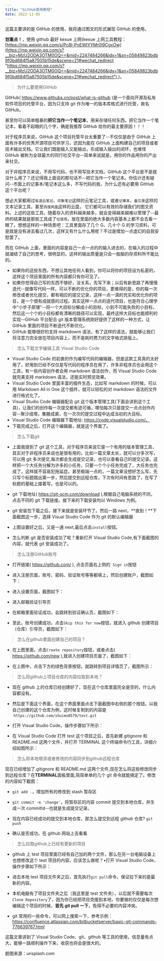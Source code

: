 ```yaml
---
title: "GitHub使用教程"
date: 2022-11-05
---
```


这篇主要讲的是 GitHub 的使用，我将通过图文的形式展现 GitHub 的使用。

**划重点！**，使用 github 最好 kexue 上网(kexue 上网工具教程：[https://mp.weixin.qq.com/s/Pc8l-PnEWIYYMr0l9CgxOw](https://mp.weixin.qq.com/s?__biz=MzU2ODA3OTM0OQ==&mid=2247484266&idx=1&sn=05849823bdb9f0bd684f5a87505b15de&scene=21#wechat_redirect "https://mp.weixin.qq.com/s?__biz=MzU2ODA3OTM0OQ==&mid=2247484266&idx=1&sn=05849823bdb9f0bd684f5a87505b15de&scene=21#wechat_redirect") )。

<blockquote class="blockquote">为什么要使用GitHub</blockquote>

GitHub( https://www.githubs.cn/post/what-is-github )是一个面向开源及私有软件项目的托管平台，因为只支持 git 作为唯一的版本库格式进行托管，故名 GitHub。

甚至你可以简单粗暴的**把它当作一个笔记本**，用来存储任何东西。把它当作一个笔记本，看着不起眼的几个字，确是我推荐 GitHub 给你的最主要原因！！！

对于程序员来说，GitHub 这个项目托管平台太重要了--不仅仅是由于 GitHub 上面有许多的优秀开源项目可供学习，还因为能在 GitHub 上面构建自己的项目或者技术输出文档。它让我们既能输入又能输出，形成输入输出的闭环，也难怪 GitHub 被称为全球最大的同行社交平台--简单来说就是，用你的作品用你的产出来社交。

对于非程序员来说，不用写代码，也不用写技术文档，GitHub 这个平台是不是就没什么用了？还记得我上面说的那句话不--把它当作一个笔记本。你估计还有疑问--市面上的记事本/笔记本这么多，不写代码的我，为什么还有必要用 GitHub 这个平台呢？

想必大家都用过`有道云笔记`、`印象笔记`这样的云笔记工具，或者`记事本`、`备忘录`这样的文本记录工具，甚至`百度网盘`这样的云盘， 它们都可以有效的存储我们的图文资料。上述的这些工具，随着存入的资料越来越多，就会变得越来越难以管理了--最终的结果就是那些工具成了`垃圾场`，放在里面的绝大多数内容基本上都不会去看一眼了。想想这样的一种场景吧：工具里面存了几个 G、几十个 G 的学习资料，可是就是没有进去看过几次，这样又有什么什么用呢？不过是增加一点虚幻的自我安慰罢了。

而在 GitHub 上面，里面的内容是自己一点一点的的输入进去的，在输入的过程中就凝结了自己的思考，很明显的，这样的输出质量是只会一股脑的存资料所不能比的。

- 如果你的这些东西，不想让其他任何人看到，你可以将你的项目设为私密的，这样这个项目里面的所有内容都只有你可见了。
- 如果你觉得自己写的东西不够好，没关系，先写下来；以后有新思路了再慢慢迭代--就像写代码一样，可以不断的优化你的项目，更难得的是，你的每一次修改或者优化提交，都有相应的提交记录，这样一点一滴的充实和优化你的项目，是一个很有成就感的过程。其实这样一点点的迭代项目，也是符合心理学中"小步子原理"--将一个大目标分解成小的目标，小到不可能失败的小目标，然后这一个个的小目标都有清晰的路径可以实现，最终这样大目标也能顺利的实现--GitHub 平台配合 git 版本管理系统刚好提供了这样的一种方式，让 GitHub 里面的项目不断迭代不断优化。
- GitHub 能够很好的支持 markdowm 语法，有了这样的语法，就能够让我们将注意力完全放在项目内容上，而不是耗时费力的文字格式排版上。

<blockquote class="blockquote">怎么下载文字编辑工具 Visual Studio Code</blockquote>

- Visual Studio Code 的初衷的作为编写代码的编辑器，但是这款工具真的太好用了，好用到已经不仅仅是写代码的程序员在用了，许多非程序员也会用这个工具，有一些内容创作者会用 markdown 语法创作，而 Visual Studio Code 就完美支持 markdown 语法，还能实时预览效果。
- Visual Studio Code 里面丰富的插件生态，比如写 markdown 的时候，可以用 Markdown All in One 这个插件，就可以轻松的对 markdown 语法的文件进行格式化了。
- Visual Studio Code 编辑器配合 git 这个版本管理工具(下面会讲到这个工具)，让我们的创作每一次提交都有迹可循，哪怕每次只是提交一点点创作内容--聚沙成塔，集腋成裘，在一次次的提交过程中达成当初的大目标。
- Visual Studio Code 编辑器下载地址: https://code.visualstudio.com/。
- 下载完成之后，打开这个编辑器，就是这个界面了。

<blockquote class="blockquote">怎么下载git</blockquote>

- 上面我提到了 git 这个工具，对于程序员来说它是一个有用的版本管理工具，其实对于非程序员来说也是很有用的，比如一篇文章太长，就可以分多次写，可以用 git 多次提交,每次都会生成提交记录，也可以查看自己的提交记录。这样把一个大任务分解为许多的小任务，只要一个个小任务完成了，大任务也完成了，这样就不容易犯拖延症。甚至极端一点的，一篇文章没想好怎么写，先只写个标题踏出第一步，然后提交到远程仓库，下次有时间有思路了，在写了标题的基础上接着写，也是可以的。
- git 下载地址( https://git-scm.com/download ),根据自己电脑系统的不同，点击不同的 git 下载链接。接下来的下载安装均以 Windows 为例。

- git 安装包下载之后，接下来就是安装环节了。然后一路 next，**直到！**下面截图这一步，选择 Visual Studio Code 作为 git 的默认编辑器

- 上图设置好之后，又是一通 next,最后点击`install`按钮。
- 怎么判断 git 是否安装成功了呢？重新打开 Visual Studio Code,有下面截图的内容，就代表 git 安装成功了。

<blockquote class="blockquote">怎么注册GitHub账号</blockquote>

- 打开链接( https://github.com/ ), 点击页面右上侧的  `Sign in`按钮
- 进入注册页面，账号、密码、验证账号等等都填上，然后创建账户，截图如下：

- 进入设置页面，截图如下：

- 进入邮箱验证引导页

- 在邮箱里面验证成功，会跳转到验证确认页，截图如下：

- 至此，账号创建成功，点击`Skip this for now`按钮，就进入 github 创建项目（仓库）引导页，截图如下：

<blockquote class="blockquote">怎么在github里面创建自己的项目？</blockquote>

- 在上图里面，点击`Create repository`按钮，或者点击( https://github.com/new ),就进入创建项目页面了，截图如下：

- 在上图中，点击下方的绿色背景按钮，就跳转到项目详情页了，截图所示：

<blockquote class="blockquote">怎么将github上项目仓库的内容拉取到本地？</blockquote>

- 现在 github 上的仓库已经创建好了，现在这个仓库里面完全是空的，什么内容都没有。

- 然后是下面这个界面，在这个界面里面点击下面截图中右侧的那个按钮。以我自己创建的这个仓库为例，这时候复制到的内容是  `https://github.com/shuimu0579/test.git`

- 打开 Visual Studio Code，操作步骤如下所示：

- 在 Visual Studio Code 打开 test 这个项目之后，首先新建.gitignore 和 README.md 这两个文件，并打开 TERMINAL 这个终端命令行工具，详细介绍如图所示：

<blockquote class="blockquote">怎么将本地增添或者修改的内容同步到github远程仓库</blockquote>

现在已经增加了.gitignore 和 README.md 这两个文件,现在怎么将这些修改同步到远程仓库？在**TERMINAL**面板里面,简简单单的几个 git 命令就能搞定了。修改的内容如下截图：

- `git add .`，增加所有的修改到 stash 暂存区

- `git commit -m 'change'`，将暂存区的内容 commit 提交到本地仓库，并生成一次 commitId--也就是生成提交记录。

- 现在内容已经成功的提交到本地仓库，那怎么提交到远程 github 仓库? `git push`

- 确认是否成功，在 github 网站上去看看

<blockquote class="blockquote">怎么拉取github上已经有更新的项目</blockquote>

- github 上 test 项目里面已经有自己加的两个文件，那么在另一台电脑设备上也想修改这个 test 项目的内容，应该怎么做呢？•打开 Visual Studio Code，操作步骤如下所示：

- 进去本地 test 项目文件夹之后，首先执行`git pull`命令，保证拉下来的是最新的内容。

- 本机电脑有了项目文件夹之后（我这里是 test 文件夹），以后就不需要每次`Clone Repository`了，因为你已经把项目克隆到本地，你要做的仅仅是每次想编辑这个项目的时候，**首先 git pull 一下**，免得不必要的内容冲突。
- git 常用的一些命令，可以网上搜索一下，参考示例：https://confluence.atlassian.com/bitbucketserver/basic-git-commands-776639767.html

这篇文章讲到了 Visual Studio Code、git、github 等工具的使用，信息量有点大，能够一路顺利操作下来，收获也将会是很大的。

题图来源：unsplash.com
